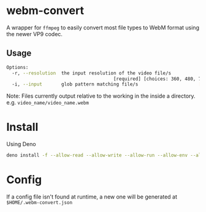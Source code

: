 # webm-convert

A wrapper for `ffmpeg` to easily convert most file types to WebM format using
the newer VP9 codec.

## Usage

```bash
Options:
  -r, --resolution  the input resolution of the video file/s
                                       [required] [choices: 360, 480, 720, 1080]
  -i, --input       glob pattern matching file/s                      [required]
```

Note: Files currently output relative to the working in the inside a directory.
e.g. `video_name/video_name.webm`

# Install

Using Deno

```bash
deno install -f --allow-read --allow-write --allow-run --allow-env --allow-net -n webm-convert http://git.lousando.xyz:8929/lousando/webm-convert/raw/branch/master/mod.ts
```

# Config

If a config file isn't found at runtime, a new one will be generated at
`$HOME/.webm-convert.json`
